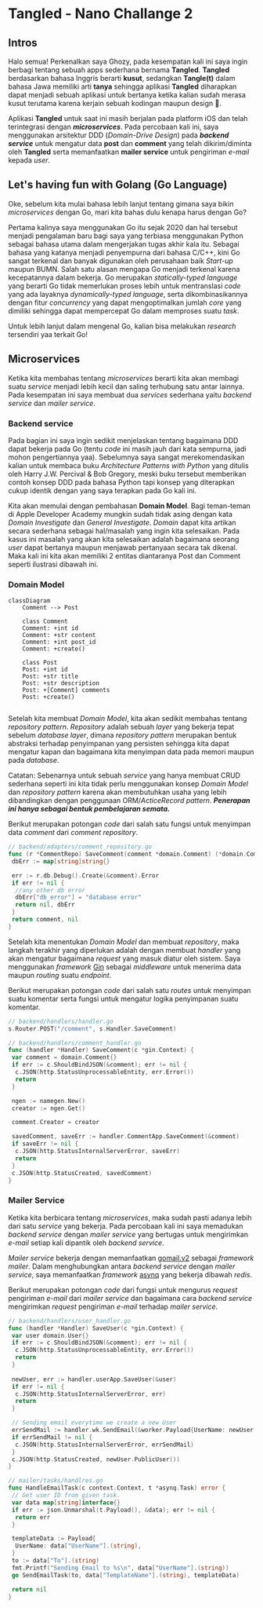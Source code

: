 # **Tangled - Nano Challange 2**

## **Intros**

Halo semua! Perkenalkan saya Ghozy, pada kesempatan kali ini saya ingin berbagi tentang sebuah apps sederhana bernama **Tangled**. **Tangled** berdasarkan bahasa Inggris berarti **kusut**, sedangkan **Tangle(t)** dalam bahasa Jawa memiliki arti **tanya** sehingga aplikasi **Tangled** diharapkan dapat menjadi sebuah aplikasi untuk bertanya ketika kalian sudah merasa kusut terutama karena kerjain sebuah kodingan maupun design 🤪.

Aplikasi **Tangled** untuk saat ini masih berjalan pada platform iOS dan telah terintegrasi dengan ***microservices***. Pada percobaan kali ini, saya menggunakan arsitektur DDD (*Domain-Drive Design*) pada ***backend service*** untuk mengatur data **post** dan **comment** yang telah dikirim/diminta oleh **Tangled** serta memanfaatkan **mailer service** untuk pengiriman *e-mail* kepada *user*.

## **Let's having fun with Golang (Go Language)**

Oke, sebelum kita mulai bahasa lebih lanjut tentang gimana saya bikin *microservices* dengan Go, mari kita bahas dulu kenapa harus dengan Go?

Pertama kalinya saya menggunakan Go itu sejak 2020 dan hal tersebut menjadi pengalaman baru bagi saya yang terbiasa menggunakan Python sebagai bahasa utama dalam mengerjakan tugas akhir kala itu. Sebagai bahasa yang katanya menjadi penyempurna dari bahasa C/C++, kini Go sangat terkenal dan banyak digunakan oleh perusahaan baik *Start-up* maupun BUMN. Salah satu alasan mengapa Go menjadi terkenal karena kecepatannya dalam bekerja. Go merupakan *statically-typed language* yang berarti Go tidak memerlukan proses lebih untuk mentranslasi *code* yang ada layaknya *dynamically-typed language*, serta dikombinasikannya dengan fitur *concurrency* yang dapat mengoptimalkan jumlah *core* yang dimiliki sehingga dapat mempercepat Go dalam memproses suatu *task*.

Untuk lebih lanjut dalam mengenal Go, kalian bisa melakukan *research* tersendiri yaa terkait Go!

## **Microservices**

Ketika kita membahas tentang *microservices* berarti kita akan membagi suatu *service* menjadi lebih kecil dan saling terhubung satu antar lainnya. Pada kesempatan ini saya membuat dua *services* sederhana yaitu *backend service* dan *mailer service*.

### **Backend service**

Pada bagian ini saya ingin sedikit menjelaskan tentang bagaimana DDD dapat bekerja pada Go (tentu *code* ini masih jauh dari kata sempurna, jadi mohon pengertiannya yaa). Sebelumnya saya sangat merekomendasikan kalian untuk membaca buku *Architecture Patterns with Python* yang ditulis oleh Harry J.W. Percival & Bob Gregory, meski buku tersebut memberikan contoh konsep DDD pada bahasa Python tapi konsep yang diterapkan cukup identik dengan yang saya terapkan pada Go kali ini.

Kita akan memulai dengan pembahasan **Domain Model**. Bagi teman-teman di Apple Developer Academy mungkin sudah tidak asing dengan kata *Domain Investigate* dan *General Investigate*. *Domain* dapat kita artikan secara sederhana sebagai hal/masalah yang ingin kita selesaikan. Pada kasus ini masalah yang akan kita selesaikan adalah bagaimana seorang *user* dapat bertanya maupun menjawab pertanyaan secara tak dikenal. Maka kali ini kita akan memiliki 2 entitas diantaranya Post dan Comment seperti ilustrasi dibawah ini.

### **Domain Model**

```mermaid
classDiagram
    Comment --> Post

    class Comment
    Comment: +int id
    Comment: +str content
    Comment: +int post_id
    Comment: +create()

    class Post
    Post: +int id
    Post: +str title
    Post: +str description
    Post: +[Comment] comments
    Post: +create()
    
```

Setelah kita membuat *Domain Model*, kita akan sedikit membahas tentang *repository pattern*. *Repository* adalah sebuah *layer* yang bekerja tepat sebelum *database layer*, dimana *repository pattern* merupakan bentuk abstraksi terhadap penyimpanan yang persisten sehingga kita dapat mengatur kapan dan bagaimana kita menyimpan data pada memori maupun pada *database*.

Catatan: Sebenarnya untuk sebuah *service* yang hanya membuat CRUD sederhana seperti ini kita tidak perlu menggunakan konsep *Domain Model* dan *repository pattern* karena akan membutuhkan usaha yang lebih dibandingkan dengan penggunaan ORM/*ActiceRecord pattern*. ***Penerapan ini hanya sebagai bentuk pembelajaran semata.***

Berikut merupakan potongan *code* dari salah satu fungsi untuk menyimpan data *comment* dari *comment repository*.

```go
// backend/adapters/comment_repository.go
func (r *CommentRepo) SaveComment(comment *domain.Comment) (*domain.Comment, map[string]string) {
 dbErr := map[string]string{}

 err := r.db.Debug().Create(&comment).Error
 if err != nil {
  //any other db error
  dbErr["db_error"] = "database error"
  return nil, dbErr
 }
 return comment, nil
}
```

Setelah kita menentukan *Domain Model* dan membuat *repository*, maka langkah terakhir yang diperlukan adalah dengan membuat *handler* yang akan mengatur bagaimana *request* yang masuk diatur oleh sistem. Saya menggunakan *framework* [Gin](https://gin-gonic.com/) sebagai *middleware* untuk menerima data maupun *routing* suatu *endpoint*.

Berikut merupakan potongan *code* dari salah satu *routes* untuk menyimpan suatu komentar serta fungsi untuk mengatur logika penyimpanan suatu komentar.

```go
// backend/handlers/handler.go
s.Router.POST("/comment", s.Handler.SaveComment)

// backend/handlers/comment_handler.go
func (handler *Handler) SaveComment(c *gin.Context) {
 var comment = domain.Comment{}
 if err := c.ShouldBindJSON(&comment); err != nil {
  c.JSON(http.StatusUnprocessableEntity, err.Error())
  return
 }

 ngen := namegen.New()
 creator := ngen.Get()

 comment.Creator = creator

 savedComment, saveErr := handler.CommentApp.SaveComment(&comment)
 if saveErr != nil {
  c.JSON(http.StatusInternalServerError, saveErr)
  return
 }
 c.JSON(http.StatusCreated, savedComment)
}
```

### **Mailer Service**

Ketika kita berbicara tentang *microservices*, maka sudah pasti adanya lebih dari satu *service* yang bekerja. Pada percobaan kali ini saya memadukan *backend service* dengan *mailer service* yang bertugas untuk mengirimkan *e-mail* setiap kali dipantik oleh *backend service*.

*Mailer service* bekerja dengan memanfaatkan [gomail.v2](gopkg.in/gomail.v2) sebagai *framework mailer*. Dalam menghubungkan antara *backend service* dengan *mailer service*, saya memanfaatkan *framework* [asynq](github.com/hibiken/asynq) yang bekerja dibawah *redis*.

Berikut merupakan potongan *code* dari fungsi untuk mengurus *request* pengiriman *e-mail* dari *mailer service* dan bagaimana cara *backend service* mengirimkan *request* pengiriman *e-mail* terhadap *mailer service*.

```go
// backend/handlers/user_handler.go
func (handler *Handler) SaveUser(c *gin.Context) {
 var user domain.User{}
 if err := c.ShouldBindJSON(&comment); err != nil {
  c.JSON(http.StatusUnprocessableEntity, err.Error())
  return
 }
 
 newUser, err := handler.userApp.SaveUser(&user)
 if err != nil {
  c.JSON(http.StatusInternalServerError, err)
  return
 }

 // Sending email everytime we create a new User
 errSendMail := handler.wk.SendEmail(&worker.Payload{UserName: newUser.FullName(), TemplateName: "welcome.html", To: newUser.Email})
 if errSendMail != nil {
  c.JSON(http.StatusInternalServerError, errSendMail)
 }
 c.JSON(http.StatusCreated, newUser.PublicUser())
}

// mailer/tasks/handlres.go
func HandleEmailTask(c context.Context, t *asynq.Task) error {
 // Get user ID from given task.
 var data map[string]interface{}
 if err := json.Unmarshal(t.Payload(), &data); err != nil {
  return err
 }

 templateData := Payload{
  UserName: data["UserName"].(string),
 }
 to := data["To"].(string)
 fmt.Printf("Sending Email to %s\n", data["UserName"].(string))
 go SendEmailTask(to, data["TemplateName"].(string), templateData)

 return nil
}
```
